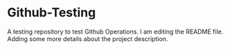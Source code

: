 # Github-Testing
A testing repository to test Github Operations.
I am editing the README file. Adding some more details about the project description.
